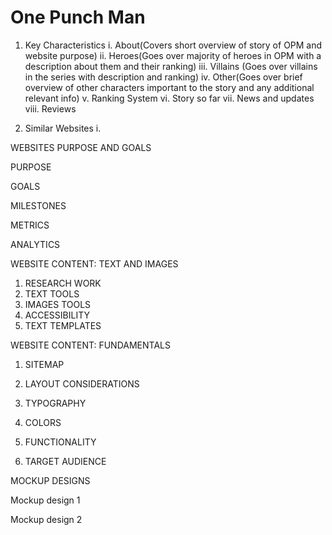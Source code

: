 # One Punch Man
1. Key Characteristics
  i. About(Covers short overview of story of OPM and website purpose)
  ii. Heroes(Goes over majority of heroes in OPM with a description about them and their ranking)
  iii. Villains (Goes over villains in the series with description and ranking)
  iv. Other(Goes over brief overview of other characters important to the story and any additional relevant info)
  v. Ranking System
  vi. Story so far
  vii. News and updates
  viii. Reviews
  
 2. Similar Websites
  i.
  
  
WEBSITES PURPOSE AND GOALS

PURPOSE

GOALS

MILESTONES

METRICS

ANALYTICS

WEBSITE CONTENT: TEXT AND IMAGES
  
  1. RESEARCH WORK
  2. TEXT TOOLS
  3. IMAGES TOOLS
  4. ACCESSIBILITY
  5. TEXT TEMPLATES
  
 WEBSITE CONTENT: FUNDAMENTALS
  1. SITEMAP
 
  2. LAYOUT CONSIDERATIONS
 
  3. TYPOGRAPHY
 
  4. COLORS
 
  5. FUNCTIONALITY
 
  6. TARGET AUDIENCE
 
 MOCKUP DESIGNS
 
  Mockup design 1
  
  Mockup design 2
